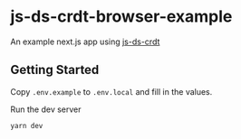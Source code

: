 # js-ds-crdt-browser-example

An example next.js app using [js-ds-crdt](https://github.com/dozyio/js-ds-crdt)

## Getting Started

Copy `.env.example` to `.env.local` and fill in the values.

Run the dev server
```sh
yarn dev
```
